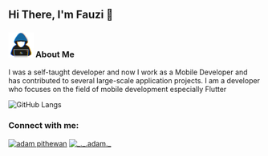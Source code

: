 ## Hi There, I'm Fauzi 👋

### <picture><img src = "https://github.com/0xAbdulKhalid/0xAbdulKhalid/raw/main/assets/mdImages/about_me.gif" width = 50px></picture> **About Me** 

I was a self-taught developer and now I work as a Mobile Developer and has contributed to several large-scale application projects. 
I am a developer who focuses on the field of mobile development especially Flutter

![GitHub Langs](https://github-readme-stats.vercel.app/api/top-langs/?username=fauzirramadan&layout=compact&theme=blue-green)

<h3 align="left">Connect with me:</h3>
<p align="left">
  <a href="https://www.linkedin.com/in/fauzi-hasan-ramadhan-68198a240/" target="blank"><img align="center"
      src="https://raw.githubusercontent.com/rahuldkjain/github-profile-readme-generator/master/src/images/icons/Social/linked-in-alt.svg"
      alt="adam pithewan" height="30" width="40" /></a>
  <a href="https://instagram.com/fauzirramadan" target="blank"><img align="center"
      src="https://raw.githubusercontent.com/rahuldkjain/github-profile-readme-generator/master/src/images/icons/Social/instagram.svg"
      alt="_._.adam._" height="30" width="40" /></a>
</p>




